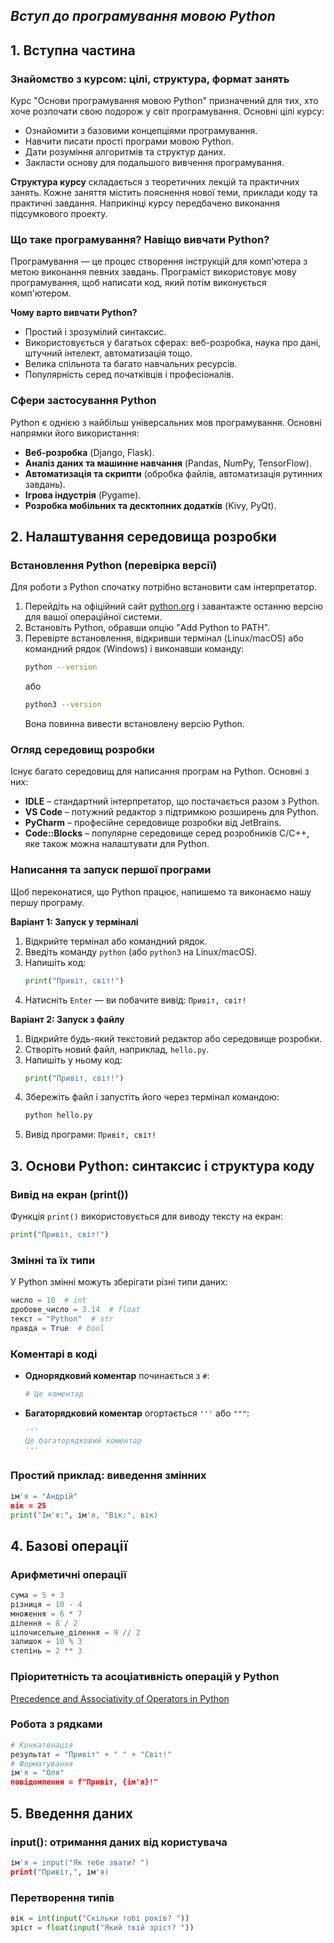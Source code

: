 ## ***Вступ до програмування мовою Python*** ##

## 1. Вступна частина

### Знайомство з курсом: цілі, структура, формат занять
Курс "Основи програмування мовою Python" призначений для тих, хто хоче розпочати свою подорож у світ програмування. Основні цілі курсу:
- Ознайомити з базовими концепціями програмування.
- Навчити писати прості програми мовою Python.
- Дати розуміння алгоритмів та структур даних.
- Закласти основу для подальшого вивчення програмування.

**Структура курсу** складається з теоретичних лекцій та практичних занять. Кожне заняття містить пояснення нової теми, приклади коду та практичні завдання. Наприкінці курсу передбачено виконання підсумкового проекту.

### Що таке програмування? Навіщо вивчати Python?
Програмування — це процес створення інструкцій для комп'ютера з метою виконання певних завдань. Програміст використовує мову програмування, щоб написати код, який потім виконується комп'ютером.

**Чому варто вивчати Python?**
- Простий і зрозумілий синтаксис.
- Використовується у багатьох сферах: веб-розробка, наука про дані, штучний інтелект, автоматизація тощо.
- Велика спільнота та багато навчальних ресурсів.
- Популярність серед початківців і професіоналів.

### Сфери застосування Python
Python є однією з найбільш універсальних мов програмування. Основні напрямки його використання:
- **Веб-розробка** (Django, Flask).
- **Аналіз даних та машинне навчання** (Pandas, NumPy, TensorFlow).
- **Автоматизація та скрипти** (обробка файлів, автоматизація рутинних завдань).
- **Ігрова індустрія** (Pygame).
- **Розробка мобільних та десктопних додатків** (Kivy, PyQt).

## 2. Налаштування середовища розробки

### Встановлення Python (перевірка версії)
Для роботи з Python спочатку потрібно встановити сам інтерпретатор. 
1. Перейдіть на офіційний сайт [python.org](https://www.python.org) і завантажте останню версію для вашої операційної системи.
2. Встановіть Python, обравши опцію "Add Python to PATH".
3. Перевірте встановлення, відкривши термінал (Linux/macOS) або командний рядок (Windows) і виконавши команду:
   ```sh
   python --version
   ```
   або
   ```sh
   python3 --version
   ```
   Вона повинна вивести встановлену версію Python.

### Огляд середовищ розробки
Існує багато середовищ для написання програм на Python. Основні з них:
- **IDLE** – стандартний інтерпретатор, що постачається разом з Python.
- **VS Code** – потужний редактор з підтримкою розширень для Python.
- **PyCharm** – професійне середовище розробки від JetBrains.
- **Code::Blocks** – популярне середовище серед розробників C/C++, яке також можна налаштувати для Python.

### Написання та запуск першої програми
Щоб переконатися, що Python працює, напишемо та виконаємо нашу першу програму.

**Варіант 1: Запуск у терміналі**
1. Відкрийте термінал або командний рядок.
2. Введіть команду `python` (або `python3` на Linux/macOS).
3. Напишіть код:
   ```python
   print("Привіт, світ!")
   ```
4. Натисніть `Enter` — ви побачите вивід: `Привіт, світ!`

**Варіант 2: Запуск з файлу**
1. Відкрийте будь-який текстовий редактор або середовище розробки.
2. Створіть новий файл, наприклад, `hello.py`.
3. Напишіть у ньому код:
   ```python
   print("Привіт, світ!")
   ```
4. Збережіть файл і запустіть його через термінал командою:
   ```sh
   python hello.py
   ```
5. Вивід програми: `Привіт, світ!`

## 3. Основи Python: синтаксис і структура коду

### Вивід на екран (print())
Функція `print()` використовується для виводу тексту на екран:
```python
print("Привіт, світ!")
```

### Змінні та їх типи
У Python змінні можуть зберігати різні типи даних:
```python
число = 10  # int
дробове_число = 3.14  # float
текст = "Python"  # str
правда = True  # bool
```

### Коментарі в коді
- **Однорядковий коментар** починається з `#`:
  ```python
  # Це коментар
  ```
- **Багаторядковий коментар** огортається `'''` або `"""`:
  ```python
  '''
  Це багаторядковий коментар
  '''
  ```

### Простий приклад: виведення змінних
```python
ім'я = "Андрій"
вік = 25
print("Ім'я:", ім'я, "Вік:", вік)
```

## 4. Базові операції

### Арифметичні операції
```python
сума = 5 + 3
різниця = 10 - 4
множення = 6 * 7
ділення = 8 / 2
цілочисельне_ділення = 9 // 2
залишок = 10 % 3
степінь = 2 ** 3
```
### Пріоритетність та асоціативність операцій у Python
[Precedence and Associativity of Operators in Python](https://www.geeksforgeeks.org/precedence-and-associativity-of-operators-in-python/)

### Робота з рядками
```python
# Конкатенація
результат = "Привіт" + " " + "Світ!"
# Форматування
ім'я = "Оля"
повідомлення = f"Привіт, {ім'я}!"
```

## 5. Введення даних

### input(): отримання даних від користувача
```python
ім'я = input("Як тебе звати? ")
print("Привіт,", ім'я)
```

### Перетворення типів
```python
вік = int(input("Скільки тобі років? "))
зріст = float(input("Який твій зріст? "))
```

